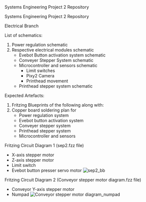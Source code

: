 Systems Engineering Project 2 Repository

Systems Engineering Project 2 Repository


Electrical Branch

List of schematics:

1. Power regulation schematic
2. Respective electrical modules schematic
    - Evebot Button activation system schematic
    - Conveyer Stepper System schematic
    - Microcontroller and sensors schematic
       - Limit switches
       - Pixy2 Camera
       - Printhead movement
     - Printhead stepper system schematic

Expected Artefacts:
1. Fritzing Blueprints of the following along with:
2. Copper board soldering plan for
   - Power regulation system
   - Evebot button activation system
   - Conveyer stepper system
   - Printhead stepper system 
   - Microcontroller and sensors


Fritzing Circuit Diagram 1 (sep2.fzz file)
- X-axis stepper motor
- Z-axis stepper motor
- Limit switch
- Evebot button presser servo motor
![sep2_bb](https://github.com/user-attachments/assets/96a6df8c-6ab5-4b7e-bc68-bd9827d7a462)

Fritzing Circuit Diagram 2 (Conveyor stepper motor diagram.fzz file)
- Conveyor Y-axis stepper motor
- Numpad
![Conveyor stepper motor diagram_numpad](https://github.com/user-attachments/assets/f251e27f-907e-40bb-bfa3-69eda00a3a37)

